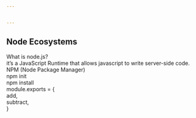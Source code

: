 ```yaml
---


---
```


<h2 id="node-ecosystems">Node Ecosystems</h2>
<p>What is node.js?<br>
it’s a JavaScript Runtime that allows javascript to write server-side code.<br>
NPM (Node Package Manager)<br>
npm init<br>
npm install<br>
module.exports = {<br>
add,<br>
subtract,<br>
}</p>

